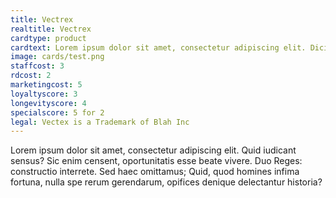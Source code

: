 ```yaml
---
title: Vectrex
realtitle: Vectrex
cardtype: product
cardtext: Lorem ipsum dolor sit amet, consectetur adipiscing elit. Dicimus aliquem hilare vivere; Duae sunt enim res quoque, ne tu verba solum putes.
image: cards/test.png
staffcost: 3
rdcost: 2
marketingcost: 5
loyaltyscore: 3
longevityscore: 4
specialscore: 5 for 2
legal: Vectex is a Trademark of Blah Inc
---
```


Lorem ipsum dolor sit amet, consectetur adipiscing elit. Quid iudicant sensus? Sic enim censent, oportunitatis esse beate vivere. Duo Reges: constructio interrete. Sed haec omittamus; Quid, quod homines infima fortuna, nulla spe rerum gerendarum, opifices denique delectantur historia?

